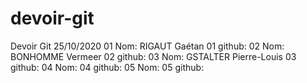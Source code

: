 # devoir-git
Devoir Git 25/10/2020
01 Nom: RIGAUT Gaétan
01 github:
02 Nom: BONHOMME Vermeer
02 github:
03 Nom: GSTALTER Pierre-Louis
03 github:
04 Nom:
04 github:
05 Nom:
05 github:
